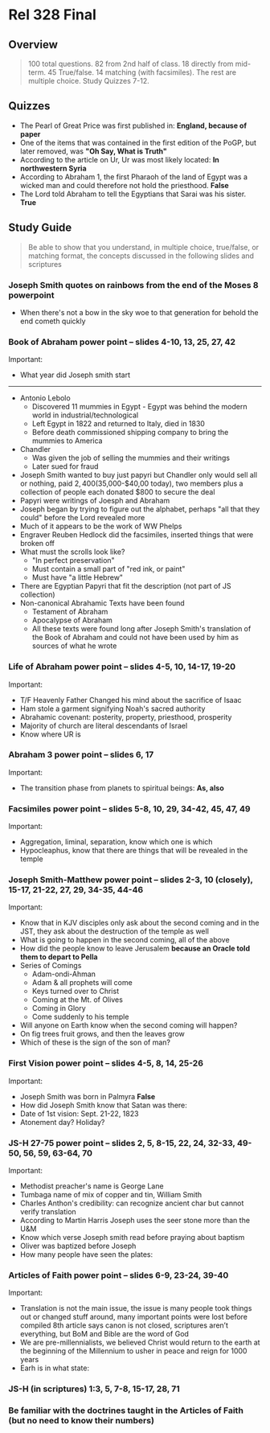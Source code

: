 Rel 328 Final
=============

Overview
--------

> 100 total questions. 82 from 2nd half of class. 18 directly from mid-term. 45 True/false. 14 matching (with facsimiles). The rest are multiple choice. Study Quizzes 7-12.

Quizzes
-------

- The Pearl of Great Price was first published in: **England, because of paper**
- One of the items that was contained in the first edition of the PoGP, but later removed, was **"Oh Say, What is Truth"**
- According to the article on Ur, Ur was most likely located: **In northwestern Syria**
- According to Abraham 1, the first Pharaoh of the land of Egypt was a wicked man and could therefore not hold the priesthood. **False**
- The Lord told Abraham to tell the Egyptians that Sarai was his sister. **True**

Study Guide
-----------

> Be able to show that you understand, in multiple choice, true/false, or matching format, the concepts discussed in the following slides and scriptures

### Joseph Smith quotes on rainbows from the end of the Moses 8 powerpoint

- When there's not a bow in the sky woe to that generation for behold the end cometh quickly

### Book of Abraham power point – slides 4-10, 13, 25, 27, 42

Important:

- What year did Joseph smith start

---

- Antonio Lebolo
  - Discovered 11 mummies in Egypt - Egypt was behind the modern world in industrial/technological
  - Left Egypt in 1822 and returned to Italy, died in 1830
  - Before death commissioned shipping company to bring the mummies to America
- Chandler
  - Was given the job of selling the mummies and their writings
  - Later sued for fraud
- Joseph Smith wanted to buy just papyri but Chandler only would sell all or nothing, paid $2,400 ($35,000-$40,00 today), two members plus a collection of people each donated $800 to secure the deal
- Papyri were writings of Joesph and Abraham
- Joseph began by trying to figure out the alphabet, perhaps "all that they could" before the Lord revealed more
- Much of it appears to be the work of WW Phelps
- Engraver Reuben Hedlock did the facsimiles, inserted things that were broken off
- What must the scrolls look like?
  - "In perfect preservation"
  - Must contain a small part of "red ink, or paint"
  - Must have "a little Hebrew"
- There are Egyptian Papyri that fit the description (not part of JS collection)
- Non-canonical Abrahamic Texts have been found
  - Testament of Abraham
  - Apocalypse of Abraham
  - All these texts were found long after Joseph Smith's translation of the Book of Abraham and could not have been used by him as sources of what he wrote

### Life of Abraham power point – slides 4-5, 10, 14-17, 19-20

Important:

- T/F Heavenly Father Changed his mind about the sacrifice of Isaac
- Ham stole a garment signifying Noah's sacred authority
- Abrahamic covenant: posterity, property, priesthood, prosperity
- Majority of church are literal descendants of Israel
- Know where UR is 

### Abraham 3 power point – slides 6, 17

Important:

- The transition phase from planets to spiritual beings: **As, also**

### Facsimiles power point – slides 5-8, 10, 29, 34-42, 45, 47, 49

Important:

- Aggregation, liminal, separation, know which one is which
- Hypocleaphus, know that there are things that will be revealed in the temple


### Joseph Smith-Matthew power point – slides 2-3, 10 (closely), 15-17, 21-22, 27, 29, 34-35, 44-46

Important:

- Know that in KJV disciples only ask about the second coming and in the JST, they ask about the destruction of the temple as well
- What is going to happen in the second coming, all of the above
- How did the people know to leave Jerusalem **because an Oracle told them to depart to Pella**
- Series of Comings
  - Adam-ondi-Ahman
  - Adam & all prophets will come
  - Keys turned over to Christ
  - Coming at the Mt. of Olives
  - Coming in Glory
  - Come suddenly to his temple
- Will anyone on Earth know when the second coming will happen?
- On fig trees fruit grows, and then the leaves grow
- Which of these is the sign of the son of man?

### First Vision power point – slides 4-5, 8, 14, 25-26

Important:

- Joseph Smith was born in Palmyra **False**
- How did Joseph Smith know that Satan was there: 
- Date of 1st vision: Sept. 21-22, 1823
- Atonement day? Holiday?

### JS-H 27-75 power point – slides 2, 5, 8-15, 22, 24, 32-33, 49-50, 56, 59, 63-64, 70

Important:

- Methodist preacher's name is George Lane
- Tumbaga name of mix of copper and tin, William Smith
- Charles Anthon's credibility: can recognize ancient char but cannot verify translation
- According to Martin Harris Joseph uses the seer stone more than the U&M
- Know which verse Joseph smith read before praying about baptism
- Oliver was baptized before Joseph
- How many people have seen the plates:

### Articles of Faith power point – slides 6-9, 23-24, 39-40

Important:

- Translation is not the main issue, the issue is many people took things out or changed stuff around, many important points were lost before compiled
8th article says canon is not closed, scriptures aren’t everything, but BoM and Bible are the word of God
- We are pre-millennialists, we believed Christ would return to the earth at the beginning of the Millennium to usher in peace and reign for 1000 years
- Earh is in what state: 

### JS-H (in scriptures) 1:3, 5, 7-8, 15-17, 28, 71

### Be familiar with the doctrines taught in the Articles of Faith (but no need to know their numbers)
